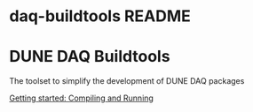 # daq-buildtools README

# DUNE DAQ Buildtools 

The toolset to simplify the development of DUNE DAQ packages

[Getting started: Compiling and Running](Compiling-and-running.md)
